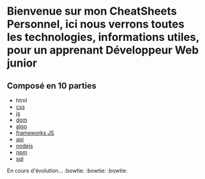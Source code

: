 # Bienvenue sur mon CheatSheets Personnel, ici nous verrons toutes les technologies, informations utiles, pour un apprenant Développeur Web junior

## **Composé en 10 parties**

-   html
-   [css](css/resume.md)
-   [js](js/resume.md)
-   [dom](dom/resume.md)
-   [algo](algo/resume.md)
-   [frameworks JS](frameworksJS/resume.md)
-   [api](api/resume.md)
-   [nodejs](nodejs/resume.md)
-   [npm](npm/resume.md)
-   [sql](sql/resume.md)

En cours d'évolution... :bowtie: :bowtie: :bowtie:
